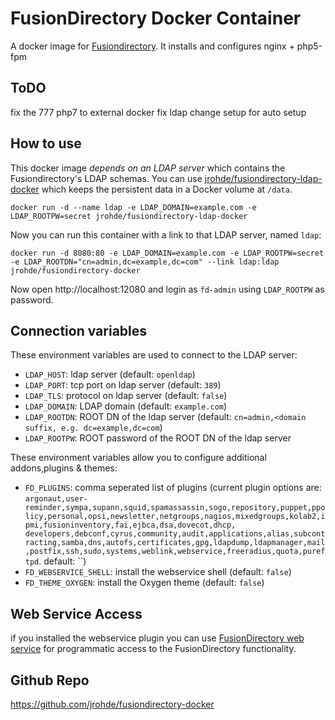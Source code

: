 FusionDirectory Docker Container
================================

A docker image for [Fusiondirectory](http://fusiondirectory.org).
It installs and configures nginx + php5-fpm 


ToDO
---------
fix the 777
php7 to external docker
fix ldap
change setup for auto setup

How to use
----------

This docker image *depends on an LDAP server* which contains the Fusiondirectory's LDAP schemas.
You can use [jrohde/fusiondirectory-ldap-docker](https://hub.docker.com/j/jrohde/fusiondirectory-ldap-docker)
which keeps the persistent data in a Docker volume at `/data`.

```
docker run -d --name ldap -e LDAP_DOMAIN=example.com -e LDAP_ROOTPW=secret jrohde/fusiondirectory-ldap-docker
```

Now you can run this container with a link to that LDAP server, named `ldap`:

```
docker run -d 8080:80 -e LDAP_DOMAIN=example.com -e LDAP_ROOTPW=secret -e LDAP_ROOTDN="cn=admin,dc=example,dc=com" --link ldap:ldap jrohde/fusiondirectory-docker
```

Now open http://localhost:12080 and login as `fd-admin` using `LDAP_ROOTPW` as password.

Connection variables
--------------------

These environment variables are used to connect to the LDAP server:

* `LDAP_HOST`: ldap server (default: `openldap`)
* `LDAP_PORT`: tcp port on ldap server (default: `389`)
* `LDAP_TLS`: protocol on ldap server (default: `false`)
* `LDAP_DOMAIN`: LDAP domain (default: `example.com`)
* `LDAP_ROOTDN`: ROOT DN of the ldap server (default: `cn=admin,<domain suffix, e.g. dc=example,dc=com`)
* `LDAP_ROOTPW`: ROOT password of the ROOT DN of the ldap server

These environment variables allow you to configure additional addons,plugins & themes:

* `FD_PLUGINS`: comma seperated list of plugins (current plugin options are: `argonaut,user-reminder,sympa,supann,squid,spamassassin,sogo,repository,puppet,ppolicy,personal,opsi,newsletter,netgroups,nagios,mixedgroups,kolab2,ipmi,fusioninventory,fai,ejbca,dsa,dovecot,dhcp,	developers,debconf,cyrus,community,audit,applications,alias,subcontracting,samba,dns,autofs,certificates,gpg,ldapdump,ldapmanager,mail,postfix,ssh,sudo,systems,weblink,webservice,freeradius,quota,pureftpd`. default: ``)
* `FD_WEBSERVICE_SHELL`: install the webservice shell (default: `false`)
* `FD_THEME_OXYGEN`: install the Oxygen theme (default: `false`)

Web Service Access
------------------

if you installed the webservice plugin you can use [FusionDirectory web service](http://documentation.fusiondirectory.org/en/documentation/plugin/webservice_plugin)
for programmatic access to the FusionDirectory functionality.


Github Repo
-----------

https://github.com/jrohde/fusiondirectory-docker

